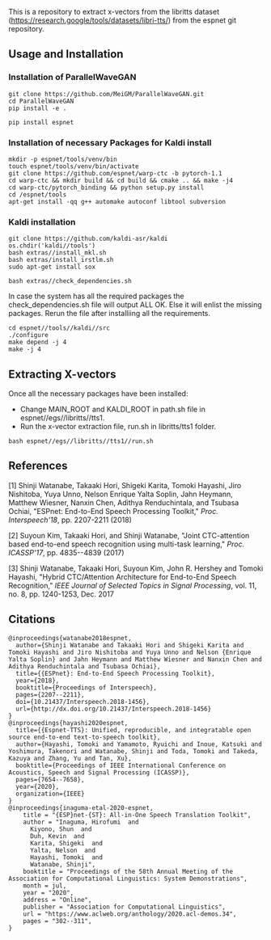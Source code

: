 This is a repository to extract x-vectors from the libritts dataset (https://research.google/tools/datasets/libri-tts/) from the espnet git repository. 

## Usage and Installation
### Installation of ParallelWaveGAN
```
git clone https://github.com/MeiGM/ParallelWaveGAN.git
cd ParallelWaveGAN
pip install -e .
```
``` 
pip install espnet
```
### Installation of necessary Packages for Kaldi install
```
mkdir -p espnet/tools/venv/bin
touch espnet/tools/venv/bin/activate
git clone https://github.com/espnet/warp-ctc -b pytorch-1.1
cd warp-ctc && mkdir build && cd build && cmake .. && make -j4
cd warp-ctc/pytorch_binding && python setup.py install
cd /espnet/tools
apt-get install -qq g++ automake autoconf libtool subversion
```
### Kaldi installation
```
git clone https://github.com/kaldi-asr/kaldi
os.chdir('kaldi//tools')
bash extras//install_mkl.sh
bash extras/install_irstlm.sh
sudo apt-get install sox
```
```
bash extras//check_dependencies.sh
```
In case the system has all the required packages the check_dependencies.sh file will output ALL OK. Else it will enlist the missing packages. Rerun the file after installiing all the requirements. 
```make -j 2
cd espnet//tools//kaldi//src
./configure
make depend -j 4
make -j 4
```
## Extracting X-vectors 
Once all the necessary packages have been installed:
* Change MAIN_ROOT and KALDI_ROOT in path.sh file in espnet//egs//libritts//tts1.
* Run the x-vector extraction file, run.sh in libritts/tts1 folder.
``` 
bash espnet//egs//libritts//tts1//run.sh
```

## References

[1] Shinji Watanabe, Takaaki Hori, Shigeki Karita, Tomoki Hayashi, Jiro Nishitoba, Yuya Unno, Nelson Enrique Yalta Soplin, Jahn Heymann, Matthew Wiesner, Nanxin Chen, Adithya Renduchintala, and Tsubasa Ochiai, "ESPnet: End-to-End Speech Processing Toolkit," *Proc. Interspeech'18*, pp. 2207-2211 (2018)

[2] Suyoun Kim, Takaaki Hori, and Shinji Watanabe, "Joint CTC-attention based end-to-end speech recognition using multi-task learning," *Proc. ICASSP'17*, pp. 4835--4839 (2017)

[3] Shinji Watanabe, Takaaki Hori, Suyoun Kim, John R. Hershey and Tomoki Hayashi, "Hybrid CTC/Attention Architecture for End-to-End Speech Recognition," *IEEE Journal of Selected Topics in Signal Processing*, vol. 11, no. 8, pp. 1240-1253, Dec. 2017

## Citations

```
@inproceedings{watanabe2018espnet,
  author={Shinji Watanabe and Takaaki Hori and Shigeki Karita and Tomoki Hayashi and Jiro Nishitoba and Yuya Unno and Nelson {Enrique Yalta Soplin} and Jahn Heymann and Matthew Wiesner and Nanxin Chen and Adithya Renduchintala and Tsubasa Ochiai},
  title={{ESPnet}: End-to-End Speech Processing Toolkit},
  year={2018},
  booktitle={Proceedings of Interspeech},
  pages={2207--2211},
  doi={10.21437/Interspeech.2018-1456},
  url={http://dx.doi.org/10.21437/Interspeech.2018-1456}
}
@inproceedings{hayashi2020espnet,
  title={{Espnet-TTS}: Unified, reproducible, and integratable open source end-to-end text-to-speech toolkit},
  author={Hayashi, Tomoki and Yamamoto, Ryuichi and Inoue, Katsuki and Yoshimura, Takenori and Watanabe, Shinji and Toda, Tomoki and Takeda, Kazuya and Zhang, Yu and Tan, Xu},
  booktitle={Proceedings of IEEE International Conference on Acoustics, Speech and Signal Processing (ICASSP)},
  pages={7654--7658},
  year={2020},
  organization={IEEE}
}
@inproceedings{inaguma-etal-2020-espnet,
    title = "{ESP}net-{ST}: All-in-One Speech Translation Toolkit",
    author = "Inaguma, Hirofumi  and
      Kiyono, Shun  and
      Duh, Kevin  and
      Karita, Shigeki  and
      Yalta, Nelson  and
      Hayashi, Tomoki  and
      Watanabe, Shinji",
    booktitle = "Proceedings of the 58th Annual Meeting of the Association for Computational Linguistics: System Demonstrations",
    month = jul,
    year = "2020",
    address = "Online",
    publisher = "Association for Computational Linguistics",
    url = "https://www.aclweb.org/anthology/2020.acl-demos.34",
    pages = "302--311",
}
```
